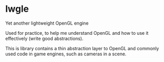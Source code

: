 # lwgle
Yet another lightweight OpenGL engine

Used for practice, to help me understand OpenGL and how to use it effectively (write good abstractions).

This is library contains a thin abstraction layer to OpenGL and commonly used code in game engines, such as cameras in a scene. 
